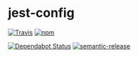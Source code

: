 # jest-config

[![Travis](https://img.shields.io/travis/com/eliasnorrby/jest-config?style=for-the-badge)](https://travis-ci.com/eliasnorrby/jest-config)
[![npm](https://img.shields.io/npm/v/@eliasnorrby/jest-config?style=for-the-badge)](https://www.npmjs.com/package/@eliasnorrby/jest-config)

[![Dependabot Status](https://api.dependabot.com/badges/status?host=github&repo=eliasnorrby/jest-config)](https://dependabot.com)
[![semantic-release](https://img.shields.io/badge/%20%20%F0%9F%93%A6%F0%9F%9A%80-semantic--release-e10079.svg)](https://github.com/semantic-release/semantic-release)
